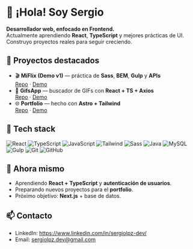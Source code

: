 # 👋 ¡Hola! Soy Sergio

**Desarrollador web, enfocado en Frontend.**  
Actualmente aprendiendo **React**, **TypeScript** y mejores prácticas de UI. Construyo proyectos reales para seguir creciendo.

## 🚀 Proyectos destacados
- 🎬 **MiFlix (Demo v1)** — práctica de **Sass**, **BEM**, **Gulp** y **APIs**  
  [Repo](https://github.com/Sergiolpz-dev/MiFlix) · [Demo](https://miflix1.netlify.app/)
- 🎉 **GifsApp** — buscador de GIFs con **React + TS + Axios**  
  [Repo](https://github.com/Sergiolpz-dev/GifsApp) · [Demo](https://gifsapp12.netlify.app/)
- 🌐 **Portfolio** — hecho con **Astro + Tailwind**  
  [Repo](https://github.com/Sergiolpz-dev/Portfolio) · [Demo](https://sergiolpz-dev.netlify.app/)

## 🧰 Tech stack
![React](https://img.shields.io/badge/React-18-61DAFB?logo=react&logoColor=white)
![TypeScript](https://img.shields.io/badge/TypeScript-5-3178C6?logo=typescript&logoColor=white)
![JavaScript](https://img.shields.io/badge/JavaScript-ES6+-F7DF1E?logo=javascript&logoColor=black)
![Tailwind](https://img.shields.io/badge/Tailwind_CSS-06B6D4?logo=tailwindcss&logoColor=white)
![Sass](https://img.shields.io/badge/Sass-CC6699?logo=sass&logoColor=white)
![Java](https://img.shields.io/badge/Java-ED8B00?logo=openjdk&logoColor=white)
![MySQL](https://img.shields.io/badge/MySQL-4479A1?logo=mysql&logoColor=white)
![Gulp](https://img.shields.io/badge/Gulp-CF4647?logo=gulp&logoColor=white)
![Git](https://img.shields.io/badge/Git-F05032?logo=git&logoColor=white)
![GitHub](https://img.shields.io/badge/GitHub-000?logo=github)

## 🎯 Ahora mismo
- Aprendiendo **React + TypeScript** y **autenticación de usuarios**.  
- Preparando nuevos proyectos para el **portfolio**.  
- Próximo objetivo: **Next.js** + base de datos.

## 📫 Contacto
- LinkedIn: https://www.linkedin.com/in/sergiolpz-dev/ 
- Email: sergiolpz.dev@gmail.com


